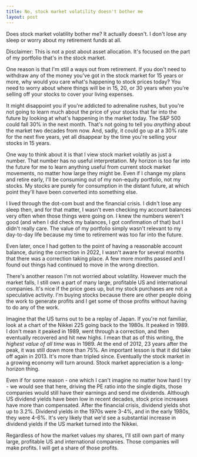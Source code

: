 ```yaml
---
title: No, stock market volatility doesn't bother me
layout: post
---
```

Does stock market volatility bother me? It actually doesn't. I don't lose any sleep or worry about my retirement funds at all. 

Disclaimer: This is not a post about asset allocation. It's focused on the part of my portfolio that's in the stock market.

One reason is that I'm still a ways out from retirement. If you don't need to withdraw any of the money you've got in the stock market for 15 years or more, why would you care what's happening to stock prices today? You need to worry about where things will be in 15, 20, or 30 years when you're selling off your stocks to cover your living expenses. 

It might disappoint you if you're addicted to adrenaline rushes, but you're not going to learn much about the price of your stocks that far into the future by looking at what's happening in the market today. The S&P 500 could fall 30% in the next month. That's not going to tell you *anything* about the market two decades from now. And, sadly, it could go up at a 30% rate for the next five years, yet all disappear by the time you're selling your stocks in 15 years.

One way to think about it is that I view stock market volatily as just a number. That number has no useful interpretation. My horizon is too far into the future for me to learn anything useful from current stock market movements, no matter how large they might be. Even if I change my plans and retire early, I'll be consuming out of my non-equity portfolio, not my stocks. My stocks are purely for consumption in the distant future, at which point they'll have been converted into something else.

I lived through the dot-com bust and the financial crisis. I didn't lose any sleep then, and for that matter, I wasn't even checking my account balances very often when those things were going on. I knew the numbers weren't good (and when I did check my balances, I got confirmation of that) but I didn't really care. The value of my portfolio simply wasn't relevant to my day-to-day life because my time to retirement was too far into the future.

Even later, once I had gotten to the point of having a reasonable account balance, during the correction in 2022, I wasn't aware for several months that there was a correction taking place. A few more months passed and I found out things had continued to move in the wrong direction.

There's another reason I'm not worried about volatility. However much the market falls, I still own a part of many large, profitable US and international companies. It's nice if the price goes up, but my stock purchases are not a speculative activity. I'm buying stocks because there are other people doing the work to generate profits and I get some of those profits without having to do any of the work.

Imagine that the US turns out to be a replay of Japan. If you're not familiar, look at a chart of the Nikkei 225 going back to the 1980s. It peaked in 1989. I don't mean it peaked in 1989, went through a correction, and then eventually recovered and hit new highs. I mean that as of this writing, the *highest value of all time* was in 1989. At the end of 2012, 23 years after the peak, it was still down more than 75%. An important lesson is that it did take off again in 2013. It's more than tripled since. Eventually the stock market in a growing economy will turn around. Stock market appreciation is a long-horizon thing.

Even if for some reason - one which I can't imagine no matter how hard I try - we would see that here, driving the PE ratio into the single digits, those companies would still have their earnings and send me dividends. Although US dividend yields have been low in recent decades, stock price increases have more than compensated. After the financial crisis, dividend yields shot up to 3.2%. Dividend yields in the 1970s were 3-4%, and in the early 1980s, they were 4-6%. It's very likely that we'd see a substantial increase in dividend yields if the US market turned into the Nikkei.

Regardless of how the market values my shares, I'll still own part of many large, profitable US and international companies. Those companies will make profits. I will get a share of those profits.
